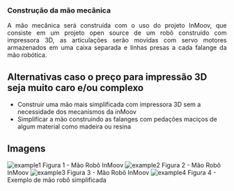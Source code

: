 <!-- # [Mirror Hand](index.md) -->

### Construção da mão mecânica

<p align="justify"> A mão mecânica será construída com o uso do projeto InMoov, que consiste em um projeto open source de um robô construído
com impressora 3D, as articulações serão movidas com servo motores armazenados em uma caixa separada e linhas presas a cada falange da
mão robótica.</p>

## Alternativas caso o preço para impressão 3D seja muito caro e/ou complexo

  - Construir uma mão mais simplificada com impressora 3D sem a necessidade dos mecanismos da inMoov
  - Simplificar a mão construindo as falanges com pedações maciços de algum material como madeira ou resina

## Imagens

![example1](https://cdn.instructables.com/F6W/OIIY/HLIDBVD7/F6WOIIYHLIDBVD7.LARGE.jpg?auto=webp&width=1024&height=1024&fit=bounds)
Figura 1 - Mão Robô InMoov
![example2](https://cdn.instructables.com/F29/0M99/HLIDBVBY/F290M99HLIDBVBY.LARGE.jpg?auto=webp&width=1024&height=1024&fit=bounds)
Figura 2 - Mão Robô InMoov
![example3](https://cdn.instructables.com/F94/N3UR/HLIDBVBZ/F94N3URHLIDBVBZ.LARGE.jpg?auto=webp&width=1024&height=1024&fit=bounds)
Figura 3 - Mão Robô InMoov
![example4](https://cdn.instructables.com/FZ8/5GYJ/J70QLT4K/FZ85GYJJ70QLT4K.LARGE.jpg?auto=webp&width=1024&height=1024&fit=bounds)
Figura 4 - Exemplo de mão robô simplificada
